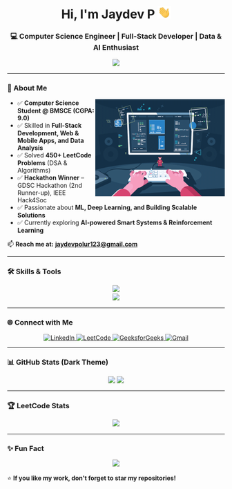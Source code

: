 <!-- Header with GIF -->
<h1 align="center">
  Hi, I'm Jaydev P
  <img src="https://raw.githubusercontent.com/ABSphreak/ABSphreak/master/gifs/Hi.gif" width="30">
</h1>

<h3 align="center">💻 Computer Science Engineer | Full-Stack Developer | Data & AI Enthusiast</h3>
<p align="center">
  <img src="https://readme-typing-svg.herokuapp.com?font=Fira+Code&size=22&pause=1000&color=00C9FF&center=true&vCenter=true&width=600&lines=Full-Stack+Developer;Machine+Learning+%26+Deep+Learning+Explorer;Passionate+about+DSA+and+Problem+Solving;Lifelong+Learner+%7C+Tech+Enthusiast" />
</p>

---

### 🧠 About Me  

<p align="center">
  <img align="right" src="https://github.com/Madhushree-S-Shetty-3/Madhushree-S-Shetty-3/blob/main/799e0d7779f6ea6c3a89885ff60c55af.gif" width="300">
  
- ✅ **Computer Science Student @ BMSCE (CGPA: 9.0)**  
- ✅ Skilled in **Full-Stack Development, Web & Mobile Apps, and Data Analysis**  
- ✅ Solved **450+ LeetCode Problems** (DSA & Algorithms)  
- ✅ **Hackathon Winner** – GDSC Hackathon (2nd Runner-up), IEEE Hack4Soc  
- ✅ Passionate about **ML, Deep Learning, and Building Scalable Solutions**  
- ✅ Currently exploring **AI-powered Smart Systems & Reinforcement Learning**  

📫 **Reach me at:** **jaydevpolur123@gmail.com**  
</p>

---

### 🛠️ Skills & Tools

<div align="center">
  <img src="https://skillicons.dev/icons?i=cpp,java,python,html,css,js,react,nodejs,express,angular" />
  <br/>
  <img src="https://skillicons.dev/icons?i=flutter,dart,mongodb,postgresql,mysql,git,github,aws,figma"/>
</div>

---

### 🌐 Connect with Me

<div align="center">
  <a href="https://linkedin.com/in/jaydevpolur123" target="_blank">
    <img src="https://skillicons.dev/icons?i=linkedin" alt="LinkedIn" />
  </a>
  <a href="https://leetcode.com/u/jaydevpolur123/" target="_blank">
    <img src="https://raw.githubusercontent.com/simple-icons/simple-icons/develop/icons/leetcode.svg" width="48" height="48" alt="LeetCode"/>
  </a>
  <a href="https://www.geeksforgeeks.org" target="_blank">
    <img src="https://upload.wikimedia.org/wikipedia/commons/4/43/GeeksforGeeks.svg" width="48" height="48" alt="GeeksforGeeks"/>
  </a>
  <a href="mailto:jaydevpolur123@gmail.com" target="_blank">
    <img src="https://skillicons.dev/icons?i=gmail" alt="Gmail" />
  </a>
</div>

---

### 📊 GitHub Stats (Dark Theme)

<p align="center">
  <img src="https://github-readme-stats.vercel.app/api?username=jaydevpolur&show_icons=true&theme=react&hide_border=true" height="160"/>
  <img src="https://github-readme-streak-stats.herokuapp.com?user=jaydevpolur&theme=react&hide_border=true" height="160"/>
</p>

---

### 🏆 LeetCode Stats

<p align="center">
  <img src="https://leetcard.jacoblin.cool/jaydevpolur123?theme=dark&font=Baloo%202&ext=heatmap" />
</p>

---

### ✨ Fun Fact  
<p align="center">
  <img src="https://readme-typing-svg.herokuapp.com?font=Fira+Code&size=22&pause=1000&color=00C9FF&width=435&lines=I+love+solving+DSA+problems!;Coding+is+my+superpower!;Always+curious+and+learning+new+things!" />
</p>

⭐ **If you like my work, don't forget to star my repositories!**
